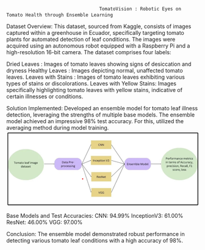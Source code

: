                                       TomatoVision : Robotic Eyes on Tomato Health through Ensemble Learning

Dataset Overview:
This dataset, sourced from Kaggle, consists of images captured within a greenhouse in Ecuador, specifically targeting tomato plants for automated detection of leaf conditions. The images were acquired using an autonomous robot equipped with a Raspberry Pi and a high-resolution 16-bit camera. The dataset comprises four labels:

Dried Leaves :  Images of tomato leaves showing signs of desiccation and dryness
Healthy Leaves : Images depicting normal, unaffected tomato leaves.
Leaves with Stains :  Images of tomato leaves exhibiting various types of stains or discolorations.
Leaves with Yellow Stains: Images specifically highlighting tomato leaves with yellow stains, indicative of certain illnesses or conditions.


Solution Implemented:
Developed an ensemble model for tomato leaf illness detection, leveraging the strengths of multiple base models. The ensemble model achieved an impressive 98% test accuracy. For this, utilized the averaging method during model training.
![Methodology](https://github.com/AnjaliJha1221/AuTOMATO---Tomato-Leaf-Illness-Detection/blob/main/Screenshot%202024-05-13%20103922.png "Methodology")


Base Models and Test Accuracies:
CNN: 94.99%
InceptionV3: 61.00%
ResNet: 46.00%
VGG: 97.00%

Conclusion:
The ensemble model demonstrated robust performance in detecting various tomato leaf conditions with a high accuracy of 98%.
